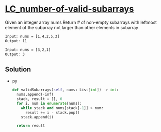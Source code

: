 # [LC_number-of-valid-subarrays](https://leetcode.com/problems/number-of-valid-subarrays)

Given an integer array nums
Return # of non-empty subarrays with leftmost element of the subarray not larger than other elements in subarray

```txt
Input: nums = [1,4,2,5,3]
Output: 11

Input: nums = [3,2,1]
Output: 3
```

## Solution

* py

  ```py
  def validSubarrays(self, nums: List[int]) -> int:
    nums.append(-inf)
    stack, result = [], 0
    for i, num in enumerate(nums):
      while stack and nums[stack[-1]] > num:
        result += i - stack.pop()
      stack.append(i)

    return result
  ```
